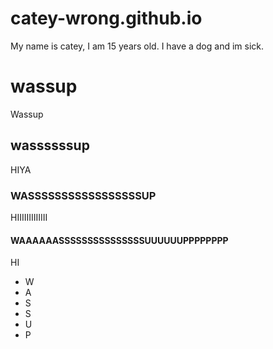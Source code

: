 # catey-wrong.github.io

My name is catey, I am 15 years old. I have a dog and im sick.

# wassup
Wassup 
## wassssssup
HIYA
### WASSSSSSSSSSSSSSSSSUP
HIIIIIIIIIIIII
#### WAAAAAASSSSSSSSSSSSSSSUUUUUUPPPPPPPP
HI

* W
* A
* S
* S
* U
* P

